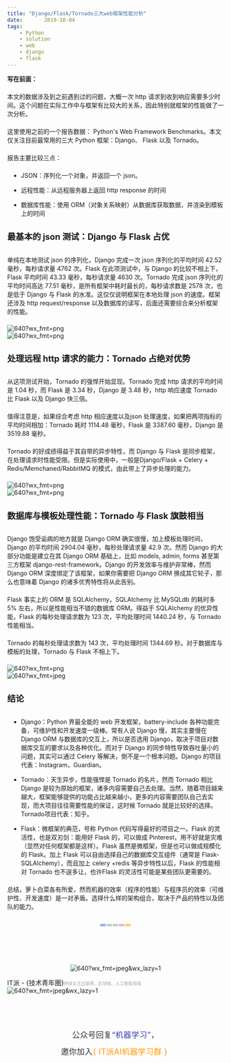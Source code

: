 ```yaml
---
title: "Django/Flask/Tornado三大web框架性能分析"
date:       2019-10-04
tags:
	- Python
	- solution
	- web
	- django
	- flask
---
```



<div class="rich_media_content">
<p><span style="color:inherit;font-size:inherit;font-weight:bold;letter-spacing:0px;">写在前面：</span><br></p><p style="font-size:inherit;color:inherit;line-height:inherit;margin-top:1.5em;margin-bottom:1.5em;">本文的数据涉及到之前遇到过的问题，大概一次 http 请求到收到响应需要多少时间。这个问题在实际工作中与框架有比较大的关系，因此特别就框架的性能做了一次分析。</p><p style="font-size:inherit;color:inherit;line-height:inherit;margin-top:1.5em;margin-bottom:1.5em;">这里使用之前的一个报告数据： Python's Web Framework Benchmarks。本文仅关注目前最常用的三大 Python 框架：Django、 Flask 以及 Tornado。</p><p style="font-size:inherit;color:inherit;line-height:inherit;margin-top:1.5em;margin-bottom:1.5em;">报告主要比较三点：</p><ul style="font-size:inherit;color:inherit;line-height:inherit;padding-left:32px;" class="list-paddingleft-2"><li><p><span style="font-size:inherit;color:inherit;line-height:inherit;">JSON：序列化一个对象，并返回一个 json。</span></p></li><li><p><span style="font-size:inherit;color:inherit;line-height:inherit;">远程性能：从远程服务器上返回 http response 的时间</span></p></li><li><p><span style="font-size:inherit;color:inherit;line-height:inherit;">数据库性能：使用 ORM（对象关系映射）从数据库获取数据，并渲染到模板上的时间</span></p></li></ul><h2 style="color:inherit;line-height:inherit;margin-top:1.5em;margin-bottom:1.5em;font-weight:bold;font-size:1.4em;"><span style="font-size:inherit;color:inherit;line-height:inherit;"></span></h2><h2 style="color:inherit;line-height:inherit;margin-top:1.5em;margin-bottom:1.5em;font-weight:bold;font-size:1.4em;"><a name="t1"></a>最基本的 json 测试：Django 与 Flask 占优<br><span style="font-size:inherit;color:inherit;line-height:inherit;"></span></h2><p style="font-size:inherit;color:inherit;line-height:inherit;margin-top:1.5em;margin-bottom:1.5em;">单纯在本地测试 json 的序列化，Django 完成一次 json 序列化的平均时间 42.52 毫秒，每秒请求量 4762 次。Flask 在此项测试中，与 Django 的比较不相上下，Flask 平均时间 43.33 毫秒，每秒请求量 4630 次。Tornado 完成 json 序列化的平均时间高达 77.51 毫秒，是所有框架中耗时最长的，每秒请求数是 2578 次，也是低于 Django 与 Flask 的水准。这仅仅说明框架在本地处理 json 的速度。框架还涉及 http request/response 以及数据库的读写，后面还需要综合来分析框架的性能。<br></p><img style="font-size:inherit;color:inherit;width:auto;height:auto;" title="" src="https://ss.csdn.net/p?https://mmbiz.qpic.cn/mmbiz_png/yydwmWODxwPM1urP1Rgg2OdEbq6pjcC6LJ8fbBEAhlurP7Bibtu6h7dpymdZgWFy7nOP3ibcvsOguKzZc8UqE8gQ/640?wx_fmt=png" alt="640?wx_fmt=png"><br><img style="font-size:inherit;color:inherit;width:auto;height:auto;" title="" src="https://ss.csdn.net/p?https://mmbiz.qpic.cn/mmbiz_png/yydwmWODxwPM1urP1Rgg2OdEbq6pjcC6kic774XBooZUbeuX391heYsW9fqmibsLRSvTlUWn9tiaaVXBPAya8zV0Q/640?wx_fmt=png" alt="640?wx_fmt=png"><h2 style="color:inherit;line-height:inherit;margin-top:1.5em;margin-bottom:1.5em;font-weight:bold;font-size:1.4em;"><a name="t2"></a><span style="font-size:inherit;color:inherit;line-height:inherit;">处理远程 http 请求的能力：Tornado 占绝对优势</span></h2><p style="font-size:inherit;color:inherit;line-height:inherit;margin-top:1.5em;margin-bottom:1.5em;">从这项测试开始，Tornado 的强悍开始显现。Tornado 完成 http 请求的平均时间是 1.04 秒，而 Flask 是 3.34 秒，Django 是 3.48 秒，http 响应速度 Tornado 比 Flask 以及 Django 快三倍。</p><p style="font-size:inherit;color:inherit;line-height:inherit;margin-top:1.5em;margin-bottom:1.5em;">值得注意是，如果综合考虑 http 相应速度以及json 处理速度，如果把两项指标的平均时间相加：Tornado 耗时 1114.48 毫秒，Flask 是 3387.60 毫秒，Django 是 3519.88 毫秒。</p><p style="font-size:inherit;color:inherit;line-height:inherit;margin-top:1.5em;margin-bottom:1.5em;">Tornado 的好成绩得益于其自带的异步特性，而 Django 与 Flask 是同步框架，在处理请求时性能受限。但是实际使用中，一般是Django/Flask + Celery + Redis/Memchaned/RabbitMQ 的模式，由此带上了异步处理的能力。<br></p><img style="font-size:inherit;color:inherit;width:auto;height:auto;" title="" src="https://ss.csdn.net/p?https://mmbiz.qpic.cn/mmbiz_png/yydwmWODxwPM1urP1Rgg2OdEbq6pjcC640K5rsnBUNC4kn2AkTT7wXqGCGryo1ibMuYNPesu2lBJHWQ9N20xsdg/640?wx_fmt=png" alt="640?wx_fmt=png"><br><img style="font-size:inherit;color:inherit;width:auto;height:auto;" title="" src="https://ss.csdn.net/p?https://mmbiz.qpic.cn/mmbiz_png/yydwmWODxwPM1urP1Rgg2OdEbq6pjcC6wJAaibXexbsCgpaaXTNQsHZoxOLYDw5biaH3ibGqfeMpibzoiaJwg2b2eXQ/640?wx_fmt=png" alt="640?wx_fmt=png"><h2 style="color:inherit;line-height:inherit;margin-top:1.5em;margin-bottom:1.5em;font-weight:bold;font-size:1.4em;"><a name="t3"></a><span style="font-size:inherit;color:inherit;line-height:inherit;">数据库与模板处理性能：Tornado 与 Flask 旗鼓相当</span></h2><p style="font-size:inherit;color:inherit;line-height:inherit;margin-top:1.5em;margin-bottom:1.5em;">Django 饱受诟病的地方就是 Django ORM 确实很慢，加上模板处理时间，Django 的平均时间 2904.04 毫秒，每秒处理请求量 42.9 次。然而 Django 的大部分功能是建立在其 Django ORM 基础上，比如 models, admin, forms 甚至第三方框架 django-rest-framework。Django 的开发效率与维护非常棒，然而 Django ORM 深度绑定了该框架，如果你需要把 Django ORM 换成其它轮子，那么也意味着 Django 的诸多优秀特性将从此告别。</p><p style="font-size:inherit;color:inherit;line-height:inherit;margin-top:1.5em;margin-bottom:1.5em;">Flask 事实上的 ORM 是 SQLAlchemy，SQLAlchemy 比 MySQLdb 的耗时多 5% 左右，所以是性能相当不错的数据库 ORM。得益于 SQLAlchemy 的优异性能，Flask 的每秒处理请求数为 123 次，平均处理时间 1440.24 秒，与 Tornado 性能相当。</p><p style="font-size:inherit;color:inherit;line-height:inherit;margin-top:1.5em;margin-bottom:1.5em;">Tornado 的每秒处理请求数为 143 次，平均处理时间 1344.69 秒。对于数据库与模板的处理，Tornado 与 Flask 不相上下。<br></p><img style="font-size:inherit;color:inherit;width:auto;height:auto;" title="" src="https://ss.csdn.net/p?https://mmbiz.qpic.cn/mmbiz_png/yydwmWODxwPM1urP1Rgg2OdEbq6pjcC61nKBeqXKBOia9NpMZicYxNeDKnITvB7icHWSfZkibaA3o12ricXs0go1IMQ/640?wx_fmt=png" alt="640?wx_fmt=png"><br><img style="font-size:inherit;color:inherit;width:auto;height:auto;" title="" src="https://ss.csdn.net/p?https://mmbiz.qpic.cn/mmbiz_jpg/yydwmWODxwPM1urP1Rgg2OdEbq6pjcC6NUcZLrLQ8WGvY1fciburIbmmTlA6h8SN9ckRic7BCCE4ibktHrewicxhfw/640?wx_fmt=jpeg" alt="640?wx_fmt=jpeg"><h2 style="color:inherit;line-height:inherit;margin-top:1.5em;margin-bottom:1.5em;font-weight:bold;font-size:1.4em;"><a name="t4"></a><span style="font-size:inherit;color:inherit;line-height:inherit;">结论</span></h2><ul style="font-size:inherit;color:inherit;line-height:inherit;padding-left:32px;" class="list-paddingleft-2"><li><p><span style="font-size:inherit;color:inherit;line-height:inherit;">Django：Python 界最全能的 web 开发框架，battery-include 各种功能完备，可维护性和开发速度一级棒。常有人说 Django 慢，其实主要慢在 Django ORM 与数据库的交互上，所以是否选用 Django，取决于项目对数据库交互的要求以及各种优化。而对于 Django 的同步特性导致吞吐量小的问题，其实可以通过 Celery 等解决，倒不是一个根本问题。Django 的项目代表：Instagram，Guardian。</span></p></li><li><p><span style="font-size:inherit;color:inherit;line-height:inherit;">Tornado：天生异步，性能强悍是 Tornado 的名片，然而 Tornado 相比 Django 是较为原始的框架，诸多内容需要自己去处理。当然，随着项目越来越大，框架能够提供的功能占比越来越小，更多的内容需要团队自己去实现，而大项目往往需要性能的保证，这时候 Tornado 就是比较好的选择。Tornado项目代表：知乎。</span></p></li><li><p><span style="font-size:inherit;color:inherit;line-height:inherit;">Flask：微框架的典范，号称 Python 代码写得最好的项目之一。Flask 的灵活性，也是双刃剑：能用好 Flask 的，可以做成 Pinterest，用不好就是灾难（显然对任何框架都是这样）。Flask 虽然是微框架，但是也可以做成规模化的 Flask。加上 Flask 可以自由选择自己的数据库交互组件（通常是 Flask-SQLAlchemy），而且加上 celery +redis 等异步特性以后，Flask 的性能相对 Tornado 也不逞多让，也许Flask 的灵活性可能是某些团队更需要的。</span></p></li></ul><p style="font-size:inherit;color:inherit;line-height:inherit;margin-top:1.5em;margin-bottom:1.5em;">总结，萝卜白菜各有所爱，然而机器的效率（程序的性能）与程序员的效率（可维护性、开发速度）是一对矛盾。选择什么样的架构组合，取决于产品的特性以及团队的能力。</p><p style="margin:5px 8px 16px;min-height:26px;white-space:normal;color:rgb(79,79,79);line-height:1.75em;text-align:center;"><span style="letter-spacing:.5px;font-size:15px;color:rgb(51,102,255);">∞</span><span style="letter-spacing:.5px;font-size:15px;color:rgb(153,153,153);">∞∞∞</span><span style="letter-spacing:.5px;font-size:15px;color:rgb(255,153,0);">∞</span></p><p style="white-space:normal;"><br></p><p style="white-space:normal;"><br></p><p></p><p style="text-align:center;"><img style="width:auto;height:auto;" title="undefined" width="75" src="https://ss.csdn.net/p?https://mmbiz.qpic.cn/mmbiz_jpg/iae21LgCEd89muk21Gzate8ibt3tReZKiaxWQZPELq9umf8ZuPRYZWhTV6Ew7NfzZfKtBjDn4dtAMeSnubZHap1ng/640?wx_fmt=jpeg&amp;wx_lazy=1" alt="640?wx_fmt=jpeg&amp;wx_lazy=1"></p><span style="font-size:15px;">IT派 - {技术青年圈}</span><span style="color:rgb(165,165,165);font-size:10px;">持续关注互联网、区块链、人工智能领域</span><img style="width:auto;height:auto;" title="undefined" src="https://ss.csdn.net/p?https://mmbiz.qpic.cn/mmbiz_jpg/iae21LgCEd8icPBAxIVOgsibDFMsI4Q1ibMaTAF55RdDEDlMHKgyiaetmibYs2iceDxYHpRH7wibYJgSL6m0yYyBficStZQ/640?wx_fmt=jpeg&amp;wx_lazy=1" alt="640?wx_fmt=jpeg&amp;wx_lazy=1"><p></p><p style="white-space:normal;"><br></p><p style="margin-right:8px;margin-left:8px;white-space:normal;text-align:center;line-height:1.75em;"><span style="font-size:18px;letter-spacing:.5px;color:rgb(51,51,51);"><br></span></p><p style="margin-right:8px;margin-left:8px;white-space:normal;text-align:center;line-height:1.75em;"><span style="font-size:18px;letter-spacing:.5px;color:rgb(51,51,51);">公众号回复</span><span style="font-size:18px;letter-spacing:.5px;color:rgb(54,65,173);">“机器学习”</span><span style="font-size:18px;letter-spacing:.5px;color:rgb(51,51,51);">，</span></p><p style="margin-right:8px;margin-left:8px;white-space:normal;text-align:center;line-height:1.75em;"><span style="font-size:18px;"><span style="letter-spacing:.5px;color:rgb(51,51,51);">邀你加入</span></span><span style="font-size:18px;color:rgb(255,153,0);letter-spacing:.5px;">{ IT派AI机器学习群 }&nbsp;</span></p><p style="font-size:inherit;color:inherit;line-height:inherit;margin-top:1.5em;margin-bottom:1.5em;"><br></p></div>

